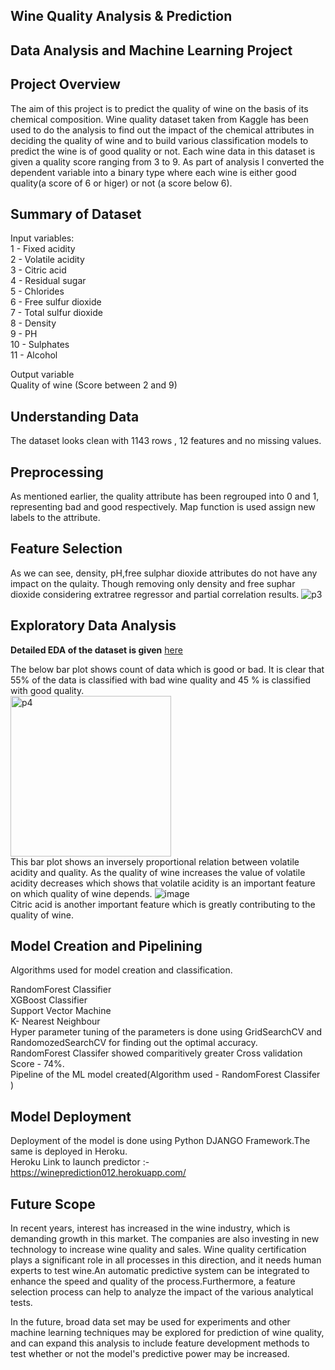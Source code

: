 ## Wine Quality Analysis & Prediction
## Data Analysis and Machine Learning Project


## Project Overview
The aim of this project is to predict the quality of wine on the basis of its chemical composition. Wine quality dataset taken from Kaggle has been used to do the analysis to find out the impact of the chemical attributes in deciding  the quality of wine and to build various classification models to predict the wine is of good quality or not. 
Each wine data in this dataset is given a quality score ranging from 3 to 9. As part of analysis I converted the dependent variable into a binary type where each wine is either good quality(a score of 6 or higer) or not (a score below 6).
## Summary of Dataset 
Input variables:  
1 - Fixed acidity  
2 - Volatile acidity  
3 - Citric acid  
4 - Residual sugar  
5 - Chlorides  
6 - Free sulfur dioxide  
7 - Total sulfur dioxide  
8 - Density  
9 - PH  
10 - Sulphates  
11 - Alcohol   

Output variable   
Quality of wine (Score between 2 and 9)

## Understanding Data
The dataset looks clean with 1143 rows , 12 features and no missing values.
## Preprocessing
As mentioned earlier, the quality attribute has been regrouped into 0 and 1, representing bad and good respectively. Map function is used assign new labels to the attribute.
## Feature Selection
As we can see, density, pH,free sulphar dioxide attributes do not have any impact on the qulaity. Though removing only density and free suphar dioxide considering extratree regressor and partial correlation results.
![p3](https://user-images.githubusercontent.com/82373435/130211568-92f0ae6e-d6c6-4c3d-867f-db3edfba2953.jpg)
## Exploratory Data Analysis
**Detailed EDA of the dataset is given** [here](/WineQualityPrediction.ipynb)  

The below bar plot shows count of data which is good or bad.  It is clear that 55% of the data is classified with bad wine quality and 45 % is classified with good quality.  
<img width="257" alt="p4" src="https://user-images.githubusercontent.com/82373435/130212186-a2d0b53b-e2d1-47b5-a467-9ac164105d12.png">  
This bar plot shows an inversely proportional relation between volatile acidity and quality. As the quality of wine increases the value of volatile acidity decreases which shows that volatile acidity is an important feature on which quality of wine depends.
![image](https://user-images.githubusercontent.com/82373435/130212950-79167a8c-6f3a-4e30-830d-3ad803eb0b40.png)  
Citric acid is another important feature which is greatly contributing to the quality of wine.

## Model Creation and Pipelining
Algorithms used for model creation and classification.

RandomForest Classifier  
XGBoost Classifier  
Support Vector Machine  
K- Nearest Neighbour  
Hyper parameter tuning of the parameters is done using GridSearchCV and RandomozedSearchCV for finding out the optimal accuracy.  
RandomForest Classifer showed comparitively greater Cross validation Score - 74%.   
Pipeline of the ML model created(Algorithm used - RandomForest Classifer )

## Model Deployment 
Deployment of the model is done using Python DJANGO Framework.The same is deployed in Heroku.  
Heroku Link to launch predictor :-  https://wineprediction012.herokuapp.com/

## Future Scope 
 In recent years, interest has increased in the wine industry, which is demanding growth in this market. The companies are also investing in new technology to increase wine quality and sales. Wine quality certification plays a significant role in all processes in this direction, and it needs human experts to test wine.An automatic predictive system can be integrated to enhance the speed and quality of the process.Furthermore, a feature selection process can help to analyze the impact of the various analytical
tests.
  
In the future, broad data set may be used for experiments and other machine learning techniques may be explored for prediction of wine quality, and can expand this analysis to include feature development methods to test whether or not the model's predictive power may be increased.











